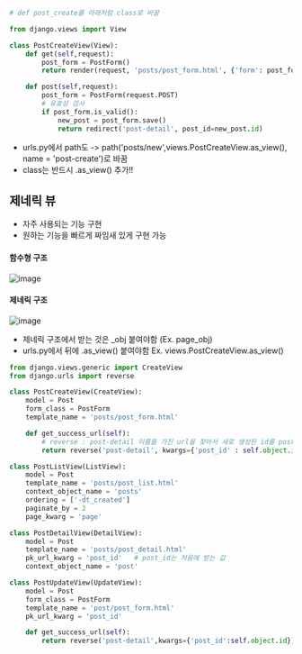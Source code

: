 ```python
# def post_create를 아래처럼 class로 바꿈

from django.views import View

class PostCreateView(View):
    def get(self,request):
        post_form = PostForm()
        return render(request, 'posts/post_form.html', {'form': post_form})

    def post(self,request):
        post_form = PostForm(request.POST)
        # 유효성 검사
        if post_form.is_valid():
            new_post = post_form.save()
            return redirect('post-detail', post_id=new_post.id)
```
* urls.py에서 path도 -> path('posts/new',views.PostCreateView.as_view(), name = 'post-create')로 바꿈
* class는 반드시 .as_view() 추가!!


## 제네릭 뷰
* 자주 사용되는 기능 구현
* 원하는 기능을 빠르게 짜임새 있게 구현 가능

#### 함수형 구조
![image](https://user-images.githubusercontent.com/63588046/181185448-02c96eea-43a4-40ad-9110-77c022cf5fba.png)

#### 제네릭 구조
![image](https://user-images.githubusercontent.com/63588046/181185523-5651b61d-a1c4-469d-831f-e3254c7ca455.png)
* 제네릭 구조에서 받는 것은 _obj 붙여야함 (Ex. page_obj)
* urls.py에서 뒤에 .as_view() 붙여야함 Ex. views.PostCreateView.as_view()

```python
from django.views.generic import CreateView
from django.urls import reverse

class PostCreateView(CreateView):
    model = Post
    form_class = PostForm
    template_name = 'posts/post_form.html'

    def get_success_url(self):
        # reverse : post-detail 이름을 가진 url을 찾아서 새로 생성된 id를 post id로 둔다.
        return reverse('post-detail', kwargs={'post_id' : self.object.id})
```

```python
class PostListView(ListView):
    model = Post
    template_name = 'posts/post_list.html'
    context_object_name = 'posts'
    ordering = ['-dt_created']
    paginate_by = 2
    page_kwarg = 'page'
```

```python
class PostDetailView(DetailView):
    model = Post
    template_name = 'posts/post_detail.html'
    pk_url_kwarg = 'post_id'   # post_id는 처음에 받는 값
    context_object_name = 'post'
```

```python
class PostUpdateView(UpdateView):
    model = Post
    form_class = PostForm
    template_name = 'post/post_form.html'
    pk_url_kwarg = 'post_id'

    def get_success_url(self):
        return reverse('post-detail',kwargs={'post_id':self.object.id})
```
